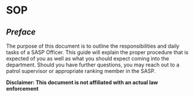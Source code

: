 # SOP

## _**Preface**_

The purpose of this document is to outline the responsibilities and daily tasks of a SASP Officer. This guide will explain the proper procedure that is expected of you as well as what you should expect coming into the department. Should you have further questions, you may reach out to a patrol supervisor or appropriate ranking member in the SASP.

**Disclaimer: This document is not affiliated with an actual law enforcement**
